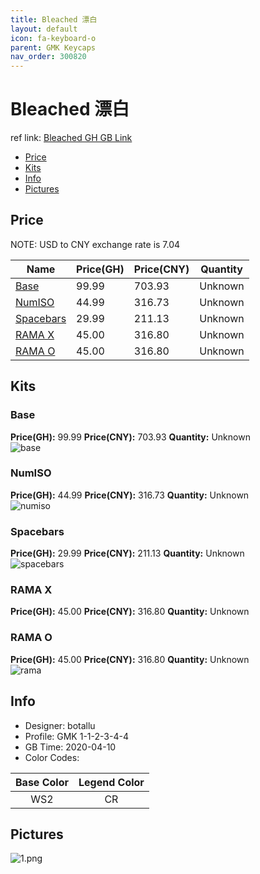 ```yaml
---
title: Bleached 漂白
layout: default
icon: fa-keyboard-o
parent: GMK Keycaps
nav_order: 300820
---
```


# Bleached 漂白

ref link: [Bleached GH GB Link](https://geekhack.org/index.php?topic=105650.0)  
* [Price](#price)  
* [Kits](#kits)  
* [Info](#info)  
* [Pictures](#pictures)  


## Price  

NOTE: USD to CNY exchange rate is 7.04

| Name          | Price(GH)    |  Price(CNY) | Quantity |
| ------------- | ------------ |  ---------- | -------- |
|[Base](#base)|99.99|703.93|Unknown|
|[NumISO](#numiso)|44.99|316.73|Unknown|
|[Spacebars](#spacebars)|29.99|211.13|Unknown|
|[RAMA X](#rama-x)|45.00|316.80|Unknown|
|[RAMA O](#rama-o)|45.00|316.80|Unknown|


## Kits  
### Base  
**Price(GH):** 99.99    **Price(CNY):** 703.93    **Quantity:** Unknown  
<img src="{{ 'assets/images/gmk-keycaps/bleached/kits_pics/base.png' | relative_url }}" alt="base" class="image featured">

### NumISO  
**Price(GH):** 44.99    **Price(CNY):** 316.73    **Quantity:** Unknown  
<img src="{{ 'assets/images/gmk-keycaps/bleached/kits_pics/numiso.png' | relative_url }}" alt="numiso" class="image featured">

### Spacebars  
**Price(GH):** 29.99    **Price(CNY):** 211.13    **Quantity:** Unknown  
<img src="{{ 'assets/images/gmk-keycaps/bleached/kits_pics/spacebars.png' | relative_url }}" alt="spacebars" class="image featured">

### RAMA X  
**Price(GH):** 45.00    **Price(CNY):** 316.80    **Quantity:** Unknown  
### RAMA O  
**Price(GH):** 45.00    **Price(CNY):** 316.80    **Quantity:** Unknown  
<img src="{{ 'assets/images/gmk-keycaps/bleached/kits_pics/rama.png' | relative_url }}" alt="rama" class="image featured">

## Info  
* Designer: botallu  
* Profile: GMK 1-1-2-3-4-4  
* GB Time: 2020-04-10  
* Color Codes:  

|Base Color     | Legend Color
| :-------------: | :------------:
|WS2|CR


## Pictures  
<img src="{{ 'assets/images/gmk-keycaps/bleached/rendering_pics/1.png' | relative_url }}" alt="1.png" class="image featured">
